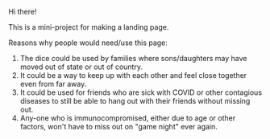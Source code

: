 Hi there! 

This is a mini-project for making a landing page.

Reasons why people would need/use this page:

1. The dice could be used by families where sons/daughters may have moved out of state or out of country.
2. It could be a way to keep up with each other and feel close together even from far away. 
3. It could be used for friends who are sick with COVID or other contagious diseases to still be able to hang out with their friends without missing out. 
4. Any-one who is immunocompromised, either due to age or other factors, won't have to miss out on "game night" ever again.